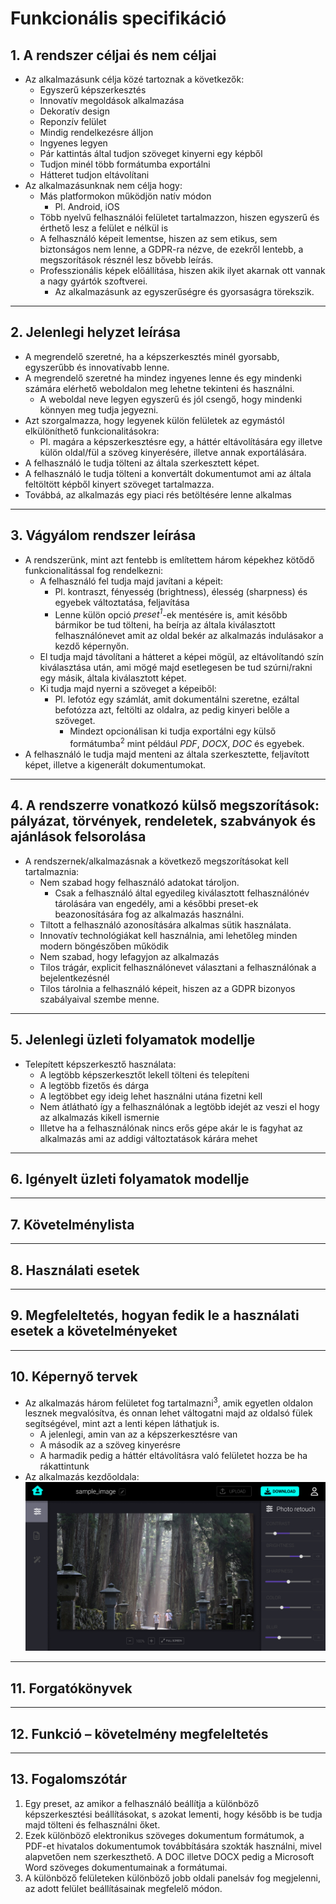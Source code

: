 # **Funkcionális specifikáció**
## 1. A rendszer céljai és nem céljai
* Az alkalmazásunk célja közé tartoznak a következők:
    * Egyszerű képszerkesztés
    * Innovatív megoldások alkalmazása
    * Dekoratív design
    * Reponzív felület
    * Mindig rendelkezésre álljon
    * Ingyenes legyen
    * Pár kattintás által tudjon szöveget kinyerni egy képből
    * Tudjon minél több formátumba exportálni
    * Hátteret tudjon eltávolítani
* Az alkalmazásunknak nem célja hogy:
    * Más platformokon működjön natív módon
        * Pl. Android, iOS
    * Több nyelvű felhasználói felületet tartalmazzon, hiszen egyszerű és érthető lesz a felület e nélkül is
    * A felhasználó képeit lementse, hiszen az sem etikus, sem biztonságos nem lenne, a GDPR-ra nézve, de ezekről lentebb, a megszorítások résznél lesz bővebb leírás.
    * Professzionális képek előállítása, hiszen akik ilyet akarnak ott vannak a nagy gyártók szoftverei.
        * Az alkalmazásunk az egyszerűségre és gyorsaságra törekszik.
---
## 2. Jelenlegi helyzet leírása
* A megrendelő szeretné, ha a képszerkesztés minél gyorsabb, egyszerűbb és innovatívabb lenne.
* A megrendelő szeretné ha mindez ingyenes lenne és egy mindenki számára elérhető weboldalon meg lehetne tekinteni és használni.
    * A weboldal neve legyen egyszerű és jól csengő, hogy mindenki könnyen meg tudja jegyezni.
* Azt szorgalmazza, hogy legyenek külön felületek az egymástól elkülöníthető funkcionalitásokra:
    * Pl. magára a képszerkesztésre egy, a háttér eltávolítására egy illetve külön oldal/fül a szöveg kinyerésére, illetve annak exportálására.
* A felhasználó le tudja tölteni az általa szerkesztett képet.
* A felhasználó le tudja tölteni a konvertált dokumentumot ami az általa feltöltött képből kinyert szöveget tartalmazza.
* Továbbá, az alkalmazás egy piaci rés betöltésére lenne alkalmas
---
## 3. Vágyálom rendszer leírása
* A rendszerünk, mint azt fentebb is említettem három képekhez kötődő funkcionalitással fog rendelkezni:
    * A felhasználó fel tudja majd javítani a képeit:
        * Pl. kontraszt, fényesség (brightness), élesség (sharpness) és egyebek változtatása, feljavítása
        * Lenne külön opció *preset<sup>1</sup>*-ek mentésére is, amit később bármikor be tud tölteni, ha beírja az általa kiválasztott felhasználónevet amit az oldal bekér az alkalmazás indulásakor a kezdő képernyőn.
    * El tudja majd távolítani a hátteret a képei mögül, az eltávolítandó szín kiválasztása után, ami mögé majd esetlegesen be tud szúrni/rakni egy másik, általa kiválasztott képet.
    * Ki tudja majd nyerni a szöveget a képeiből:
        * Pl. lefotóz egy számlát, amit dokumentálni szeretne, ezáltal befotózza azt, feltölti az oldalra, az pedig kinyeri belőle a szöveget.
            * Mindezt opcionálisan ki tudja exportálni egy külső formátumba<sup>2</sup> mint például *PDF*, *DOCX*, *DOC* és egyebek.
* A felhasználó le tudja majd menteni az általa szerkesztette, feljavított képet, illetve a kigenerált dokumentumokat.
---
## 4. A rendszerre vonatkozó külső megszorítások: pályázat, törvények, rendeletek, szabványok és ajánlások felsorolása
* A rendszernek/alkalmazásnak a következő megszorításokat kell tartalmaznia:
    * Nem szabad hogy felhasználó adatokat tároljon.
        * Csak a felhasználó által egyedileg kiválasztott felhasználónév tárolására van engedély, ami a későbbi preset-ek beazonosítására fog az alkalmazás használni.
    * Tiltott a felhasználó azonosítására alkalmas sütik használata.
    * Innovatív technológiákat kell használnia, ami lehetőleg minden modern böngészőben működik
    * Nem szabad, hogy lefagyjon az alkalmazás
    * Tilos trágár, explicit felhasználónevet választani a felhasználónak a bejelentkezésnél
    * Tilos tárolnia a felhasználó képeit, hiszen az a GDPR bizonyos szabályaival szembe menne.
---
## 5. Jelenlegi üzleti folyamatok modellje
* Telepített képszerkesztő használata:
    * A legtöbb képszerkesztőt lekell tölteni és telepíteni
    * A legtöbb fizetős és dárga
    * A legtöbbet egy ideig lehet használni utána fizetni kell
    * Nem átlátható így a felhasználónak a legtöbb idejét az veszi el hogy az alkalmazás kikell ismernie
    * Illetve ha a felhasználónak nincs erős gépe akár le is fagyhat az alkalmazás ami az addigi változtatások kárára mehet

---
## 6. Igényelt üzleti folyamatok modellje

---
## 7. Követelménylista

---
## 8. Használati esetek

---
## 9. Megfeleltetés, hogyan fedik le a használati esetek a követelményeket

---
## 10. Képernyő tervek
* Az alkalmazás három felületet fog tartalmazni<sup>3</sup>, amik egyetlen oldalon lesznek megvalósítva, és onnan lehet váltogatni majd az oldalsó fülek segítségével, mint azt a lenti képen láthatjuk is.
    * A jelenlegi, amin van az a képszerkesztésre van
    * A második az a szöveg kinyerésre
    * A harmadik pedig a háttér eltávolításra való felületet hozza be ha rákattintunk
* Az alkalmazás kezdőoldala:
![Home page](../resources/homePage.png)
---
## 11. Forgatókönyvek

---
## 12. Funkció – követelmény megfeleltetés

---
## 13. Fogalomszótár
1. Egy preset, az amikor a felhasználó beállítja a különböző képszerkesztési beállításokat, s azokat lementi, hogy később is be tudja majd tölteni és felhasználni őket.
2. Ezek különböző elektronikus szöveges dokumentum formátumok, a PDF-et hivatalos dokumentumok továbbítására szokták használni, mivel alapvetően nem szerkeszthető. A DOC illetve DOCX pedig a Microsoft Word szöveges dokumentumainak a formátumai. 
3. A különböző felületeken különböző jobb oldali panelsáv fog megjelenni, az adott felület beállításainak megfelelő módon.